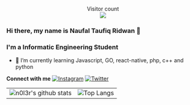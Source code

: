 <!--
**n0l3r/n0l3r** is a ✨ _special_ ✨ repository because its `README.md` (this file) appears on your GitHub profile.

Here are some ideas to get you started:

- 🔭 I’m currently working on ...
- 🌱 I’m currently learning ...
- 👯 I’m looking to collaborate on ...
- 🤔 I’m looking for help with ...
- 💬 Ask me about ...
- 📫 How to reach me: ...
- 😄 Pronouns: ...
- ⚡ Fun fact: ...
-->

<p align="center"> 
  Visitor count<br>
  <img src="https://profile-counter.glitch.me/n0l3r/count.svg" />
</p>



### Hi there, my name is Naufal Taufiq Ridwan 👋
### I'm a Informatic Engineering Student

- 🌱 I’m currently learning Javascript, GO, react-native, php, c++ and python

 <b>Connect with me</b>
 <a href="https://www.instagram.com/yaelahfal_" target="_blank"><img src="https://img.shields.io/badge/Instagram-%23E4405F.svg?&style=flat-square&logo=instagram&logoColor=white" alt="Instagram"></a>
<a href="https://twitter.com/yaelahfal_" target="_blank"><img src="https://img.shields.io/badge/Twitter-%231877F2.svg?&style=flat-square&logo=Twitter&logoColor=white" alt="Twitter"></a>
<table border="0">
 <tr>
    <td><img alt="n0l3r's github stats" src="https://github-readme-stats.vercel.app/api?username=n0l3r&&theme=radical"/></td>
    <td><img alt="Top Langs" src="https://github-readme-stats.vercel.app/api/top-langs/?username=n0l3r&layout=compact&hide_border=true&theme=radical"/></td>
 </tr>

</table>

